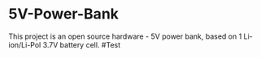 # 5V-Power-Bank
This project is an open source hardware - 5V power bank, based on 1 Li-ion/Li-Pol 3.7V battery cell.
#Test
